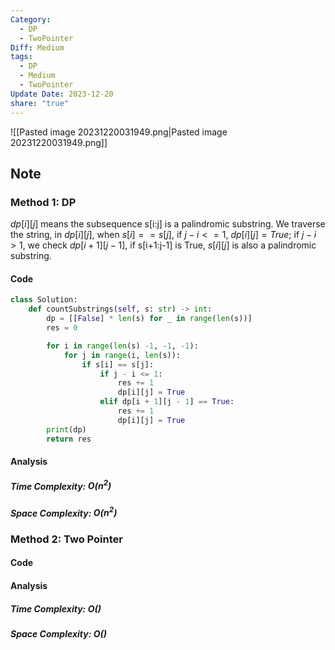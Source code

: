 ```yaml
---
Category:
  - DP
  - TwoPointer
Diff: Medium
tags:
  - DP
  - Medium
  - TwoPointer
Update Date: 2023-12-20
share: "true"
---
```


![[Pasted image 20231220031949.png|Pasted image 20231220031949.png]]
## Note

### Method 1: DP

$dp[i][j]$ means the subsequence s[i:j] is a palindromic substring. We traverse the string, in $dp[i][j]$, when $s[i] == s[j]$, if $j-i <= 1$, $dp[i][j] = True$; if $j-i > 1$, we check $dp[i + 1][j - 1]$, if s[i+1:j-1] is True, $s[i][j]$ is also a palindromic substring.
#### Code
```python
class Solution:
    def countSubstrings(self, s: str) -> int:
        dp = [[False] * len(s) for _ in range(len(s))]
        res = 0

        for i in range(len(s) -1, -1, -1):
            for j in range(i, len(s)):
                if s[i] == s[j]:
                    if j - i <= 1:
                        res += 1
                        dp[i][j] = True
                    elif dp[i + 1][j - 1] == True:
                        res += 1
                        dp[i][j] = True
        print(dp)
        return res
```
#### Analysis
##### Time Complexity: $O(n ^ 2)$
##### Space Complexity: $O(n ^ 2)$


### Method 2: Two Pointer

#### Code

#### Analysis
##### Time Complexity: $O()$
##### Space Complexity: $O()$